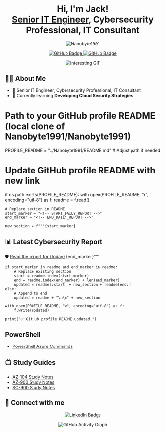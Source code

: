 <h1 align="center">Hi, I'm Jack! <br/><a href="https://www.linkedin.com/in/jack-milburn/">Senior IT Engineer</a>, Cybersecurity Professional, IT Consultant</h1>

<p align="center">
  <img src="https://komarev.com/ghpvc/?username=Nanobyte1991&label=Profile%20views&color=0e75b6&style=flat" alt="Nanobyte1991" />
</p>

<p align="center">
  <a href="https://github.com/Nanobyte1991?tab=followers">
    <img src="https://img.shields.io/github/followers/Nanobyte1991?label=Followers&style=social" alt="GitHub Badge">
  </a>
  <a href="https://github.com/Nanobyte1991?tab=repositories">
    <img src="https://img.shields.io/github/stars/Nanobyte1991?label=Stars&style=social" alt="GitHub Badge">
  </a>
</p>

<p align="center">
  <img src="https://media.giphy.com/media/ELham0Mveox9e/giphy.gif" alt="Interesting GIF">
</p>

## 👨‍💻 About Me

- 💼 Senior IT Engineer, Cybersecurity Professional, IT Consultant
- 🌱 Currently learning **Developing Cloud Security Strategies**

<!-- START_DAILY_REPORT -->
# Path to your GitHub profile README (local clone of Nanobyte1991/Nanobyte1991)
PROFILE_README = "../Nanobyte1991/README.md"  # Adjust path if needed

# Update GitHub profile README with new link
if os.path.exists(PROFILE_README):
    with open(PROFILE_README, "r", encoding="utf-8") as f:
        readme = f.read()

    # Replace section in README
    start_marker = "<!-- START_DAILY_REPORT -->"
    end_marker = "<!-- END_DAILY_REPORT -->"

    new_section = f"""{start_marker}
## 📊 Latest Cybersecurity Report

🛡️ [Read the report for {today}](https://github.com/Nanobyte1991/cyber-news-daily/blob/main/{filename})
{end_marker}"""

    if start_marker in readme and end_marker in readme:
        # Replace existing section
        start = readme.index(start_marker)
        end = readme.index(end_marker) + len(end_marker)
        updated = readme[:start] + new_section + readme[end:]
    else:
        # Append to end
        updated = readme + "\n\n" + new_section

    with open(PROFILE_README, "w", encoding="utf-8") as f:
        f.write(updated)

    print("✅ GitHub profile README updated.")
<!-- END_DAILY_REPORT -->

## PowerShell

- [PowerShell Azure Commands](https://github.com/Nanobyte1991/PowerShell-Azure-Commands)

## 📺 Study Guides

- [AZ-104 Study Notes](https://github.com/Nanobyte1991/AZ-104-Study-Notes)
- [AZ-900 Study Notes](https://github.com/Nanobyte1991/AZ-900-Study-Notes)
- [SC-900 Study Notes](https://github.com/Nanobyte1991/SC-900-Study-Notes)

## 🤳 Connect with me

<p align="center">
  <a href="https://www.linkedin.com/in/jack-milburn/">
    <img src="https://img.shields.io/badge/-LinkedIn-0077B5?logo=linkedin&logoColor=white&style=for-the-badge" alt="LinkedIn Badge">
  </a>
</p>

<p align="center">
  <img src="https://activity-graph.herokuapp.com/graph?username=Nanobyte1991&bg_color=1a1b27&color=be90f2&line=638fda&point=35aea1&area=true&hide_border=true" alt="GitHub Activity Graph">
</p>
